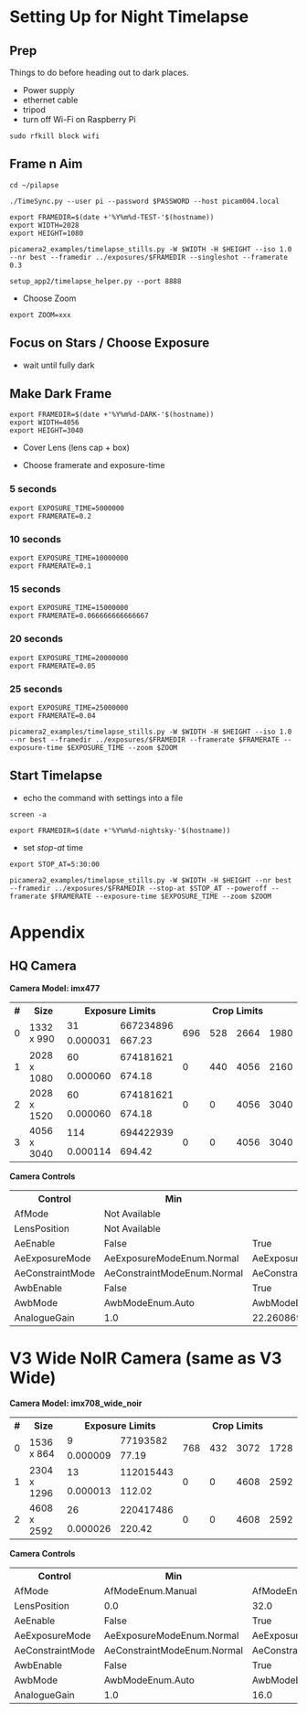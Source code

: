 # Setting Up for Night Timelapse

## Prep
Things to do before heading out to dark places.
* Power supply
* ethernet cable
* tripod
* turn off Wi-Fi on Raspberry Pi
```shell
sudo rfkill block wifi
```
## Frame n Aim
```shell
cd ~/pilapse
```
```shell
./TimeSync.py --user pi --password $PASSWORD --host picam004.local 
```
```shell
export FRAMEDIR=$(date +'%Y%m%d-TEST-'$(hostname))
export WIDTH=2028
export HEIGHT=1080
```
```shell
picamera2_examples/timelapse_stills.py -W $WIDTH -H $HEIGHT --iso 1.0 --nr best --framedir ../exposures/$FRAMEDIR --singleshot --framerate 0.3
```
```shell
setup_app2/timelapse_helper.py --port 8888
```
* Choose Zoom

`export ZOOM=xxx`

## Focus on Stars / Choose Exposure
* wait until fully dark

## Make Dark Frame
```
export FRAMEDIR=$(date +'%Y%m%d-DARK-'$(hostname))
export WIDTH=4056
export HEIGHT=3040
```
* Cover Lens (lens cap + box)

* Choose framerate and exposure-time

### 5 seconds
```shell
export EXPOSURE_TIME=5000000
export FRAMERATE=0.2
```
### 10 seconds
```shell
export EXPOSURE_TIME=10000000
export FRAMERATE=0.1
```
### 15 seconds
```shell
export EXPOSURE_TIME=15000000
export FRAMERATE=0.066666666666667
```
### 20 seconds
```shell
export EXPOSURE_TIME=20000000
export FRAMERATE=0.05
```
### 25 seconds
```shell
export EXPOSURE_TIME=25000000
export FRAMERATE=0.04
```

```shell
picamera2_examples/timelapse_stills.py -W $WIDTH -H $HEIGHT --iso 1.0 --nr best --framedir ../exposures/$FRAMEDIR --framerate $FRAMERATE --exposure-time $EXPOSURE_TIME --zoom $ZOOM
```

## Start Timelapse
* echo the command with settings into a file
```shell
screen -a
```
```
export FRAMEDIR=$(date +'%Y%m%d-nightsky-'$(hostname))
```
* set _stop-at_ time

```
export STOP_AT=5:30:00
```

```shell
picamera2_examples/timelapse_stills.py -W $WIDTH -H $HEIGHT --nr best --framedir ../exposures/$FRAMEDIR --stop-at $STOP_AT --poweroff --framerate $FRAMERATE --exposure-time $EXPOSURE_TIME --zoom $ZOOM
```

# Appendix 

## HQ Camera
<b>Camera Model: imx477</b>
<table>
<tr><th>#</th><th>Size</th><th colspan=2>Exposure Limits</th><th colspan=4>Crop Limits</th></tr>
<tr>
<td rowspan=2>0</td>
<td rowspan=2>1332 x 990</td>
<td>31</td><td>667234896</td>
<td rowspan=2>696</td><td rowspan=2>528</td><td rowspan=2>2664</td><td rowspan=2>1980</td>

</tr>
<tr><td>0.000031</td><td>667.23</td></tr>
<tr>
<td rowspan=2>1</td>
<td rowspan=2>2028 x 1080</td>
<td>60</td><td>674181621</td>
<td rowspan=2>0</td><td rowspan=2>440</td><td rowspan=2>4056</td><td rowspan=2>2160</td>

</tr>
<tr><td>0.000060</td><td>674.18</td></tr>
<tr>
<td rowspan=2>2</td>
<td rowspan=2>2028 x 1520</td>
<td>60</td><td>674181621</td>
<td rowspan=2>0</td><td rowspan=2>0</td><td rowspan=2>4056</td><td rowspan=2>3040</td>

</tr>
<tr><td>0.000060</td><td>674.18</td></tr>
<tr>
<td rowspan=2>3</td>
<td rowspan=2>4056 x 3040</td>
<td>114</td><td>694422939</td>
<td rowspan=2>0</td><td rowspan=2>0</td><td rowspan=2>4056</td><td rowspan=2>3040</td>

</tr>
<tr><td>0.000114</td><td>694.42</td></tr>
</table>
<b>Camera Controls</b><br/>
<table>
<tr><th>Control</th><th>Min</th><th>Max</th><th>Default</th></tr>
<tr><td>AfMode</td><td colspan="3">Not Available</td></tr>
<tr><td>LensPosition</td><td colspan="3">Not Available</td></tr>
<tr><td>AeEnable</td><td>False</td><td>True</td><td>None</td></tr>
<tr><td>AeExposureMode</td><td>AeExposureModeEnum.Normal</td><td>AeExposureModeEnum.Custom</td><td>AeExposureModeEnum.Normal</td></tr>
<tr><td>AeConstraintMode</td><td>AeConstraintModeEnum.Normal</td><td>AeConstraintModeEnum.Custom</td><td>AeConstraintModeEnum.Normal</td></tr>
<tr><td>AwbEnable</td><td>False</td><td>True</td><td>None</td></tr>
<tr><td>AwbMode</td><td>AwbModeEnum.Auto</td><td>AwbModeEnum.Custom</td><td>AwbModeEnum.Auto</td></tr>
<tr><td>AnalogueGain</td><td>1.0</td><td>22.2608699798584</td><td>None</td></tr>
</table>

# V3 Wide NoIR Camera (same as V3 Wide)
<b>Camera Model: imx708_wide_noir</b>
<table>
<tr><th>#</th><th>Size</th><th colspan=2>Exposure Limits</th><th colspan=4>Crop Limits</th></tr>
<tr>
<td rowspan=2>0</td>
<td rowspan=2>1536 x 864</td>
<td>9</td><td>77193582</td>
<td rowspan=2>768</td><td rowspan=2>432</td><td rowspan=2>3072</td><td rowspan=2>1728</td>

</tr>
<tr><td>0.000009</td><td>77.19</td></tr>
<tr>
<td rowspan=2>1</td>
<td rowspan=2>2304 x 1296</td>
<td>13</td><td>112015443</td>
<td rowspan=2>0</td><td rowspan=2>0</td><td rowspan=2>4608</td><td rowspan=2>2592</td>

</tr>
<tr><td>0.000013</td><td>112.02</td></tr>
<tr>
<td rowspan=2>2</td>
<td rowspan=2>4608 x 2592</td>
<td>26</td><td>220417486</td>
<td rowspan=2>0</td><td rowspan=2>0</td><td rowspan=2>4608</td><td rowspan=2>2592</td>

</tr>
<tr><td>0.000026</td><td>220.42</td></tr>
</table>
<b>Camera Controls</b><br/>
<table>
<tr><th>Control</th><th>Min</th><th>Max</th><th>Default</th></tr>
<tr><td>AfMode</td><td>AfModeEnum.Manual</td><td>AfModeEnum.Continuous</td><td>AfModeEnum.Manual</td></tr>
<tr><td>LensPosition</td><td>0.0</td><td>32.0</td><td>1.0</td></tr>
<tr><td>AeEnable</td><td>False</td><td>True</td><td>None</td></tr>
<tr><td>AeExposureMode</td><td>AeExposureModeEnum.Normal</td><td>AeExposureModeEnum.Custom</td><td>AeExposureModeEnum.Normal</td></tr>
<tr><td>AeConstraintMode</td><td>AeConstraintModeEnum.Normal</td><td>AeConstraintModeEnum.Custom</td><td>AeConstraintModeEnum.Normal</td></tr>
<tr><td>AwbEnable</td><td>False</td><td>True</td><td>None</td></tr>
<tr><td>AwbMode</td><td>AwbModeEnum.Auto</td><td>AwbModeEnum.Custom</td><td>AwbModeEnum.Auto</td></tr>
<tr><td>AnalogueGain</td><td>1.0</td><td>16.0</td><td>None</td></tr>
</table>

